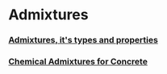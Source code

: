 # Admixtures

### [Admixtures, it's types and properties](pdf/Admixtures.pdf)

### [Chemical Admixtures for Concrete](pdf/Chemical_Admixtures.pdf)

